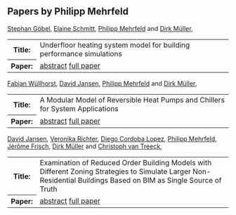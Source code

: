 ## Papers by Philipp Mehrfeld
<table>
<a href="/proceedings/authors/StephanGobel">Stephan Göbel</a>, <a href="/proceedings/authors/ElaineSchmitt">Elaine Schmitt</a>, <a href="/proceedings/authors/PhilippMehrfeld">Philipp Mehrfeld</a> and <a href="/proceedings/authors/DirkMuller">Dirk Müller</a>, </td>
</tr>
<tr><th>Title:</th>
<td>Underfloor heating system model for building performance simulations</td>
</tr>
<tr><th>Paper:</th>
<td><a href="/abstracts/abstract_4B_4">abstract</a> <a href="/proceedings/papers/Modelica2021session4B_paper4.pdf">full paper</a></td>
</tr>
</table>

<table>
<a href="/proceedings/authors/FabianWullhorst">Fabian Wüllhorst</a>, <a href="/proceedings/authors/DavidJansen">David Jansen</a>, <a href="/proceedings/authors/PhilippMehrfeld">Philipp Mehrfeld</a> and <a href="/proceedings/authors/DirkMuller">Dirk Müller</a>, </td>
</tr>
<tr><th>Title:</th>
<td>A Modular Model of Reversible Heat Pumps and Chillers for System Applications</td>
</tr>
<tr><th>Paper:</th>
<td><a href="/abstracts/abstract_7B_1">abstract</a> <a href="/proceedings/papers/Modelica2021session7B_paper1.pdf">full paper</a></td>
</tr>
</table>

<table>
<a href="/proceedings/authors/DavidJansen">David Jansen</a>, <a href="/proceedings/authors/VeronikaRichter">Veronika Richter</a>, <a href="/proceedings/authors/DiegoCordobaLopez">Diego Cordoba Lopez</a>, <a href="/proceedings/authors/PhilippMehrfeld">Philipp Mehrfeld</a>, <a href="/proceedings/authors/JeromeFrisch">Jérôme Frisch</a>, <a href="/proceedings/authors/DirkMuller">Dirk Müller</a> and <a href="/proceedings/authors/ChristophvanTreeck">Christoph van Treeck</a>, </td>
</tr>
<tr><th>Title:</th>
<td>Examination of Reduced Order Building Models with Different Zoning Strategies to Simulate Larger Non-Residential Buildings Based on BIM as Single Source of Truth</td>
</tr>
<tr><th>Paper:</th>
<td><a href="/abstracts/abstract_8B_3">abstract</a> <a href="/proceedings/papers/Modelica2021session8B_paper3.pdf">full paper</a></td>
</tr>
</table>
